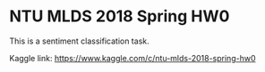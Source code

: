 # NTU MLDS 2018 Spring HW0

This is a sentiment classification task.

Kaggle link: https://www.kaggle.com/c/ntu-mlds-2018-spring-hw0
